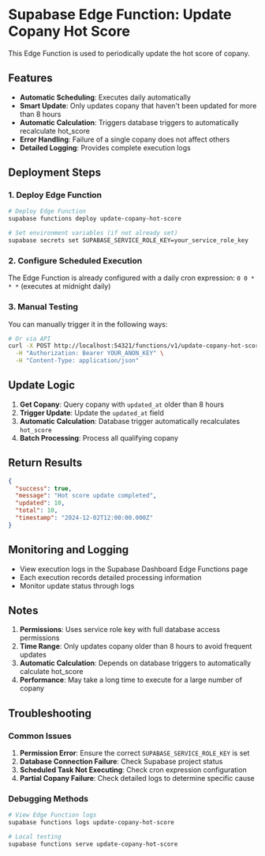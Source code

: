 # Supabase Edge Function: Update Copany Hot Score

This Edge Function is used to periodically update the hot score of copany.

## Features

- **Automatic Scheduling**: Executes daily automatically
- **Smart Update**: Only updates copany that haven't been updated for more than 8 hours
- **Automatic Calculation**: Triggers database triggers to automatically recalculate hot_score
- **Error Handling**: Failure of a single copany does not affect others
- **Detailed Logging**: Provides complete execution logs

## Deployment Steps

### 1. Deploy Edge Function

```bash
# Deploy Edge Function
supabase functions deploy update-copany-hot-score

# Set environment variables (if not already set)
supabase secrets set SUPABASE_SERVICE_ROLE_KEY=your_service_role_key
```

### 2. Configure Scheduled Execution

The Edge Function is already configured with a daily cron expression: `0 0 * * *` (executes at midnight daily)

### 3. Manual Testing

You can manually trigger it in the following ways:

```bash
# Or via API
curl -X POST http://localhost:54321/functions/v1/update-copany-hot-score \
  -H "Authorization: Bearer YOUR_ANON_KEY" \
  -H "Content-Type: application/json"
```

## Update Logic

1. **Get Copany**: Query copany with `updated_at` older than 8 hours
2. **Trigger Update**: Update the `updated_at` field
3. **Automatic Calculation**: Database trigger automatically recalculates `hot_score`
4. **Batch Processing**: Process all qualifying copany

## Return Results

```json
{
  "success": true,
  "message": "Hot score update completed",
  "updated": 10,
  "total": 10,
  "timestamp": "2024-12-02T12:00:00.000Z"
}
```

## Monitoring and Logging

- View execution logs in the Supabase Dashboard Edge Functions page
- Each execution records detailed processing information
- Monitor update status through logs

## Notes

1. **Permissions**: Uses service role key with full database access permissions
2. **Time Range**: Only updates copany older than 8 hours to avoid frequent updates
3. **Automatic Calculation**: Depends on database triggers to automatically calculate hot_score
4. **Performance**: May take a long time to execute for a large number of copany

## Troubleshooting

### Common Issues

1. **Permission Error**: Ensure the correct `SUPABASE_SERVICE_ROLE_KEY` is set
2. **Database Connection Failure**: Check Supabase project status
3. **Scheduled Task Not Executing**: Check cron expression configuration
4. **Partial Copany Failure**: Check detailed logs to determine specific cause

### Debugging Methods

```bash
# View Edge Function logs
supabase functions logs update-copany-hot-score

# Local testing
supabase functions serve update-copany-hot-score
```
